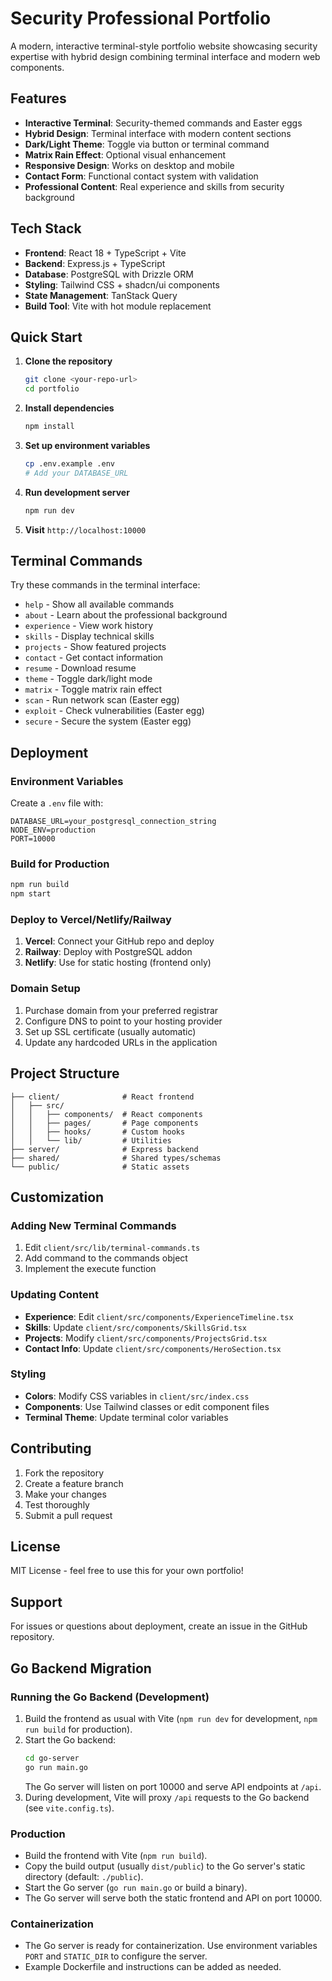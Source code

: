 # Security Professional Portfolio

A modern, interactive terminal-style portfolio website showcasing security expertise with hybrid design combining terminal interface and modern web components.

## Features

- **Interactive Terminal**: Security-themed commands and Easter eggs
- **Hybrid Design**: Terminal interface with modern content sections
- **Dark/Light Theme**: Toggle via button or terminal command
- **Matrix Rain Effect**: Optional visual enhancement
- **Responsive Design**: Works on desktop and mobile
- **Contact Form**: Functional contact system with validation
- **Professional Content**: Real experience and skills from security background

## Tech Stack

- **Frontend**: React 18 + TypeScript + Vite
- **Backend**: Express.js + TypeScript
- **Database**: PostgreSQL with Drizzle ORM
- **Styling**: Tailwind CSS + shadcn/ui components
- **State Management**: TanStack Query
- **Build Tool**: Vite with hot module replacement

## Quick Start

1. **Clone the repository**
   ```bash
   git clone <your-repo-url>
   cd portfolio
   ```

2. **Install dependencies**
   ```bash
   npm install
   ```

3. **Set up environment variables**
   ```bash
   cp .env.example .env
   # Add your DATABASE_URL
   ```

4. **Run development server**
   ```bash
   npm run dev
   ```

5. **Visit** `http://localhost:10000`

## Terminal Commands

Try these commands in the terminal interface:

- `help` - Show all available commands
- `about` - Learn about the professional background
- `experience` - View work history
- `skills` - Display technical skills
- `projects` - Show featured projects
- `contact` - Get contact information
- `resume` - Download resume
- `theme` - Toggle dark/light mode
- `matrix` - Toggle matrix rain effect
- `scan` - Run network scan (Easter egg)
- `exploit` - Check vulnerabilities (Easter egg)
- `secure` - Secure the system (Easter egg)

## Deployment

### Environment Variables

Create a `.env` file with:

```
DATABASE_URL=your_postgresql_connection_string
NODE_ENV=production
PORT=10000
```

### Build for Production

```bash
npm run build
npm start
```

### Deploy to Vercel/Netlify/Railway

1. **Vercel**: Connect your GitHub repo and deploy
2. **Railway**: Deploy with PostgreSQL addon
3. **Netlify**: Use for static hosting (frontend only)

### Domain Setup

1. Purchase domain from your preferred registrar
2. Configure DNS to point to your hosting provider
3. Set up SSL certificate (usually automatic)
4. Update any hardcoded URLs in the application

## Project Structure

```
├── client/              # React frontend
│   ├── src/
│   │   ├── components/  # React components
│   │   ├── pages/       # Page components
│   │   ├── hooks/       # Custom hooks
│   │   └── lib/         # Utilities
├── server/              # Express backend
├── shared/              # Shared types/schemas
└── public/              # Static assets
```

## Customization

### Adding New Terminal Commands

1. Edit `client/src/lib/terminal-commands.ts`
2. Add command to the commands object
3. Implement the execute function

### Updating Content

- **Experience**: Edit `client/src/components/ExperienceTimeline.tsx`
- **Skills**: Update `client/src/components/SkillsGrid.tsx`
- **Projects**: Modify `client/src/components/ProjectsGrid.tsx`
- **Contact Info**: Update `client/src/components/HeroSection.tsx`

### Styling

- **Colors**: Modify CSS variables in `client/src/index.css`
- **Components**: Use Tailwind classes or edit component files
- **Terminal Theme**: Update terminal color variables

## Contributing

1. Fork the repository
2. Create a feature branch
3. Make your changes
4. Test thoroughly
5. Submit a pull request

## License

MIT License - feel free to use this for your own portfolio!

## Support

For issues or questions about deployment, create an issue in the GitHub repository.

## Go Backend Migration

### Running the Go Backend (Development)
1. Build the frontend as usual with Vite (`npm run dev` for development, `npm run build` for production).
2. Start the Go backend:
   ```sh
   cd go-server
   go run main.go
   ```
   The Go server will listen on port 10000 and serve API endpoints at `/api`.
3. During development, Vite will proxy `/api` requests to the Go backend (see `vite.config.ts`).

### Production
- Build the frontend with Vite (`npm run build`).
- Copy the build output (usually `dist/public`) to the Go server's static directory (default: `./public`).
- Start the Go server (`go run main.go` or build a binary).
- The Go server will serve both the static frontend and API on port 10000.

### Containerization
- The Go server is ready for containerization. Use environment variables `PORT` and `STATIC_DIR` to configure the server.
- Example Dockerfile and instructions can be added as needed.